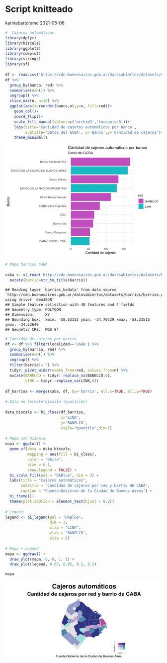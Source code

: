 Script knitteado
================
karinabartolome
2021-05-06

``` r
#  Cajeros automáticos
library(dplyr)
library(biscale)
library(ggplot2)
library(cowplot)
library(stringr)
library(sf)

df <- read.csv('https://cdn.buenosaires.gob.ar/datosabiertos/datasets/cajeros-automaticos/cajeros-automaticos.csv')
df %>% 
  group_by(banco, red) %>% 
  summarise(n=n()) %>% 
  ungroup() %>% 
  slice_max(n, n=10) %>% 
  ggplot(aes(x=reorder(banco,n),y=n, fill=red))+
    geom_col()+
    coord_flip()+
    scale_fill_manual(values=c('orchid3','turquoise3'))+
    labs(title='Cantidad de cajeros automáticos por banco', 
         subtitle='Datos del GCBA', x='Banco',y='Cantidad de cajeros')+
    theme_minimal()
```

![](r-script-knit_files/figure-gfm/unnamed-chunk-1-1.png)<!-- -->

``` r
# Mapa barrios CABA

caba <- st_read('http://cdn.buenosaires.gob.ar/datosabiertos/datasets/barrios/barrios.geojson') %>% 
  mutate(barrio=str_to_title(barrio)) 
```

    ## Reading layer `barrios_badata' from data source `http://cdn.buenosaires.gob.ar/datosabiertos/datasets/barrios/barrios.geojson' using driver `GeoJSON'
    ## Simple feature collection with 48 features and 4 fields
    ## Geometry type: POLYGON
    ## Dimension:     XY
    ## Bounding box:  xmin: -58.53152 ymin: -34.70529 xmax: -58.33515 ymax: -34.52649
    ## Geodetic CRS:  WGS 84

``` r
# Cantidad de cajeros por barrio
df <- df %>% filter(localidad=='CABA') %>% 
  group_by(barrio, red) %>% 
  summarise(n=n()) %>% 
  ungroup() %>%
  filter(barrio!='') %>% 
  tidyr::pivot_wider(names_from=red, values_from=n) %>% 
  mutate(BANELCO = tidyr::replace_na(BANELCO,0), 
         LINK = tidyr::replace_na(LINK,0))

df_barrios <- merge(caba, df, by='barrio', all.x=TRUE, all.y=TRUE)

# Data en formato biscale (quantiles)

data_biscale <- bi_class(df_barrios, 
                         x='LINK',
                         y='BANELCO', 
                         style="quantile",dim=3)

# Mapa con biscale
mapa <- ggplot() +
  geom_sf(data = data_biscale, 
          mapping = aes(fill = bi_class), 
          color = "white", 
          size = 0.1, 
          show.legend = FALSE) +
  bi_scale_fill(pal = "DkBlue", dim = 3) +
  labs(title = "Cajeros automáticos",
       subtitle = "Cantidad de cajeros por red y barrio de CABA", 
       caption = "Fuente:Gobierno de la Ciudad de Buenos Aires") +
  bi_theme()+
  theme(plot.caption = element_text(hjust = 0.2))

# Legend
legend <- bi_legend(pal = "DkBlue",
                    dim = 3,
                    xlab = "LINK",
                    ylab = "BANELCO",
                    size = 8)

# Mapa + Legend
mapa <- ggdraw() +
  draw_plot(mapa, 0, 0, 1, 1) +
  draw_plot(legend, 0.63, 0.05, 0.2, 0.2)
```

``` r
mapa
```

![](r-script-knit_files/figure-gfm/unnamed-chunk-2-1.png)<!-- -->
